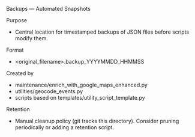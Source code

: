 Backups — Automated Snapshots

Purpose
- Central location for timestamped backups of JSON files before scripts modify them.

Format
- <original_filename>.backup_YYYYMMDD_HHMMSS

Created by
- maintenance/enrich_with_google_maps_enhanced.py
- utilities/geocode_events.py
- scripts based on templates/utility_script_template.py

Retention
- Manual cleanup policy (git tracks this directory). Consider pruning periodically or adding a retention script.

